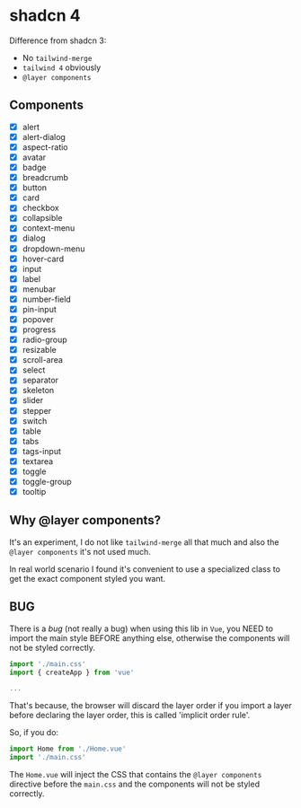 # shadcn 4

Difference from shadcn 3:

- No `tailwind-merge`
- `tailwind 4` obviously
- `@layer components`

## Components

- [x] alert
- [x] alert-dialog
- [x] aspect-ratio
- [x] avatar
- [x] badge
- [x] breadcrumb
- [x] button
- [x] card
- [x] checkbox
- [x] collapsible
- [x] context-menu
- [x] dialog
- [x] dropdown-menu
- [x] hover-card
- [x] input
- [x] label
- [x] menubar
- [x] number-field
- [x] pin-input
- [x] popover
- [x] progress
- [x] radio-group
- [x] resizable
- [x] scroll-area
- [x] select
- [x] separator
- [x] skeleton
- [x] slider
- [x] stepper
- [x] switch
- [x] table
- [x] tabs
- [x] tags-input
- [x] textarea
- [x] toggle
- [x] toggle-group
- [x] tooltip

## Why @layer components?

It's an experiment, I do not like `tailwind-merge` all that much and also the `@layer components` it's not used much.

In real world scenario I found it's convenient to use a specialized class to get the exact component styled you want.

## BUG

There is a *bug* (not really a bug) when using this lib in `Vue`, you NEED to import the main style BEFORE anything else, otherwise the components will not be styled correctly.

```ts
import './main.css'
import { createApp } from 'vue'

...
```

That's because, the browser will discard the layer order if you import a layer before declaring the layer order, this is called 'implicit order rule'.

So, if you do:

```ts
import Home from './Home.vue'
import './main.css'
```

The `Home.vue` will inject the CSS that contains the `@layer components` directive before the `main.css` and the components will not be styled correctly.
